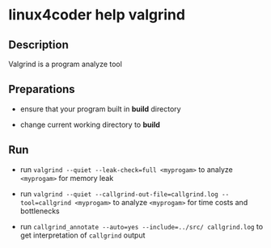 # linux4coder help valgrind

## Description

Valgrind is a program analyze tool

## Preparations

* ensure that your program built in **build** directory

* change current working directory to **build**

## Run

* run `valgrind --quiet --leak-check=full <myprogam>` to analyze `<myprogam>` for memory leak

* run `valgrind --quiet --callgrind-out-file=callgrind.log --tool=callgrind <myprogam>`  to analyze `<myprogam>` for time costs and bottlenecks

* run `callgrind_annotate --auto=yes --include=../src/ callgrind.log` to get interpretation of `callgrind` output
